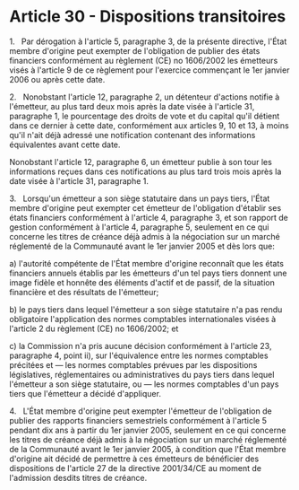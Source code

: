 # Article 30 - Dispositions transitoires


1.   Par dérogation à l'article 5, paragraphe 3, de la présente directive, l'État membre d'origine peut exempter de l'obligation de publier des états financiers conformément au règlement (CE) no 1606/2002 les émetteurs visés à l'article 9 de ce règlement pour l'exercice commençant le 1er janvier 2006 ou après cette date.

2.   Nonobstant l'article 12, paragraphe 2, un détenteur d'actions notifie à l'émetteur, au plus tard deux mois après la date visée à l'article 31, paragraphe 1, le pourcentage des droits de vote et du capital qu'il détient dans ce dernier à cette date, conformément aux articles 9, 10 et 13, à moins qu'il n'ait déjà adressé une notification contenant des informations équivalentes avant cette date.

Nonobstant l'article 12, paragraphe 6, un émetteur publie à son tour les informations reçues dans ces notifications au plus tard trois mois après la date visée à l'article 31, paragraphe 1.

3.   Lorsqu'un émetteur a son siège statutaire dans un pays tiers, l'État membre d'origine peut exempter cet émetteur de l'obligation d'établir ses états financiers conformément à l'article 4, paragraphe 3, et son rapport de gestion conformément à l'article 4, paragraphe 5, seulement en ce qui concerne les titres de créance déjà admis à la négociation sur un marché réglementé de la Communauté avant le 1er janvier 2005 et dès lors que:

a) l'autorité compétente de l'État membre d'origine reconnaît que les états financiers annuels établis par les émetteurs d'un tel pays tiers donnent une image fidèle et honnête des éléments d'actif et de passif, de la situation financière et des résultats de l'émetteur;

b) le pays tiers dans lequel l'émetteur a son siège statutaire n'a pas rendu obligatoire l'application des normes comptables internationales visées à l'article 2 du règlement (CE) no 1606/2002; et

c) la Commission n'a pris aucune décision conformément à l'article 23, paragraphe 4, point ii), sur l'équivalence entre les normes comptables précitées et — les normes comptables prévues par les dispositions législatives, réglementaires ou administratives du pays tiers dans lequel l'émetteur a son siège statutaire, ou — les normes comptables d'un pays tiers que l'émetteur a décidé d'appliquer.

4.   L'État membre d'origine peut exempter l'émetteur de l'obligation de publier des rapports financiers semestriels conformément à l'article 5 pendant dix ans à partir du 1er janvier 2005, seulement en ce qui concerne les titres de créance déjà admis à la négociation sur un marché réglementé de la Communauté avant le 1er janvier 2005, à condition que l'État membre d'origine ait décidé de permettre à ces émetteurs de bénéficier des dispositions de l'article 27 de la directive 2001/34/CE au moment de l'admission desdits titres de créance.
